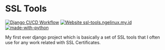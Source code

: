 # SSL Tools

[![Django CI/CD Workflow](https://github.com/annahri/ssl-tools/actions/workflows/cicd.yaml/badge.svg)](https://github.com/annahri/ssl-tools/actions/workflows/ci.yaml)
[![Website ssl-tools.ngelinux.my.id](https://img.shields.io/website-up-down-green-red/http/ssl-tools.ngelinux.my.id.svg)](https://ssl-tools.ngelinux.my.id)
[![made-with-python](https://img.shields.io/badge/Made%20with-Python-1f425f.svg)](https://www.python.org/)

My first ever django project which is basically a set of SSL tools that I often use for any work related with SSL Certificates.
